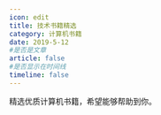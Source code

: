 ```yaml
---
icon: edit
title: 技术书籍精选
category: 计算机书籍
date: 2019-5-12
#是否是文章
article: false
#是否显示在时间线
timeline: false
---
```


精选优质计算机书籍，希望能够帮助到你。
